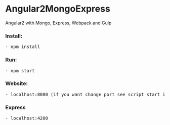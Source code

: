 # Angular2MongoExpress
Angular2 with Mongo, Express, Webpack and Gulp

<h3>Install:</h3>
<pre>- npm install</pre>

<h3>Run:</h3>
<pre>- npm start </pre>

<h3>Website:</h3>
<pre>- localhost:8080 (if you want change port see script start into package.jon)</pre>

<h3>Express</h3>
<pre>- localhost:4200</pre>


